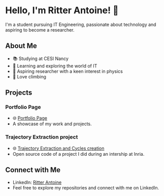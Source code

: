 # Hello, I'm Ritter Antoine! 👋

I'm a student pursuing IT Engineering, passionate about technology and aspiring to become a researcher.

## About Me

- 📚 Studying at CESI Nancy
- 🚀 Learning and exploring the world of IT
- 🔭 Aspiring researcher with a keen interest in physics
- 🧗 Love climbing

## Projects

### Portfolio Page
- 🌐 [Portfolio Page](https://ritterantoine.github.io/)
- A showcase of my work and projects.

### Trajectory Extraction project
- 🌐 [Trajectory Extraction and Cycles creation](https://github.com/RitterAntoine/fdm_aa_cpp)
- Open source code of a project I did during an intership at Inria.

## Connect with Me

- LinkedIn: [Ritter Antoine](https://www.linkedin.com/in/antoine-ritter-cesi/)
- Feel free to explore my repositories and connect with me on LinkedIn.
